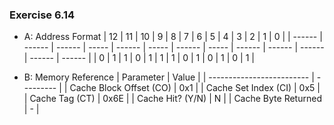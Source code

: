 ### Exercise 6.14
- A: Address Format
| 12     | 11     | 10     | 9     | 8      | 7     | 6      | 5     | 4      | 3      | 2      | 1      | 0      |
| ------ | ------ | ------ | ----- | ------ | ----- | ------ | ----- | ------ | ------ | ------ | ------ | ------ |
| 0      | 1      | 1      | 0     | 1      | 1     | 1      | 0     | 1      | 0      | 1      | 0      | 1      |

- B: Memory Reference
| Parameter                 | Value     |
| ------------------------- | --------- |
| Cache Block Offset (CO)   | 0x1       |
| Cache Set Index (CI)      | 0x5       |
| Cache Tag (CT)            | 0x6E      |
| Cache Hit? (Y/N)          | N         |
| Cache Byte Returned       | -         |
